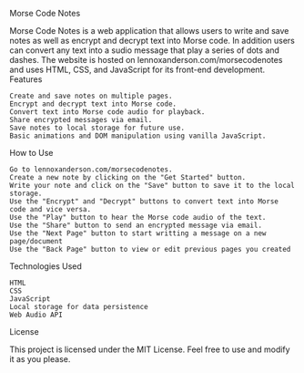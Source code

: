 Morse Code Notes

Morse Code Notes is a web application that allows users to write and save notes as well as encrypt and decrypt text into Morse code. In addition users can convert any text into a sudio message that play a series of dots and dashes. The website is hosted on lennoxanderson.com/morsecodenotes and uses HTML, CSS, and JavaScript for its front-end development.
Features

    Create and save notes on multiple pages.
    Encrypt and decrypt text into Morse code.
    Convert text into Morse code audio for playback.
    Share encrypted messages via email.
    Save notes to local storage for future use.
    Basic animations and DOM manipulation using vanilla JavaScript.

How to Use

    Go to lennoxanderson.com/morsecodenotes.
    Create a new note by clicking on the "Get Started" button.
    Write your note and click on the "Save" button to save it to the local storage.
    Use the "Encrypt" and "Decrypt" buttons to convert text into Morse code and vice versa.
    Use the "Play" button to hear the Morse code audio of the text.
    Use the "Share" button to send an encrypted message via email.
    Use the "Next Page" button to start writting a message on a new page/document
    Use the "Back Page" button to view or edit previous pages you created

Technologies Used

    HTML
    CSS
    JavaScript
    Local storage for data persistence
    Web Audio API

License

This project is licensed under the MIT License. Feel free to use and modify it as you please.
